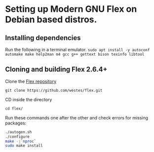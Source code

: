 # Setting up Modern GNU Flex on Debian based distros.
## Installing dependencies
Run the following in a terminal emulator.
`sudo apt install -y autoconf automake make help2man m4 gcc g++ gettext bison texinfo libtool`

## Cloning and building Flex 2.6.4+
Clone the [Flex repository](https://github.com/westes/flex)

`git clone https://github.com/westes/flex.git`

CD inside the directory

`cd flex/`

Run these commands one after the other and check errors for missing packages:
```sh
./autogen.sh
./configure
make -j`nproc`
sudo make install
```